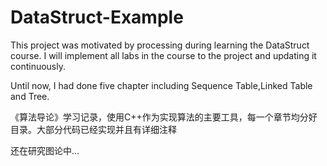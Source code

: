 # DataStruct-Example
This project was motivated by processing during learning the DataStruct course.
I will implement all labs in the course to the project and updating it continuously.

Until now, I had done five chapter including Sequence Table,Linked Table and Tree.

《算法导论》学习记录，使用C++作为实现算法的主要工具，每一个章节均分好目录。大部分代码已经实现并且有详细注释

还在研究图论中...
